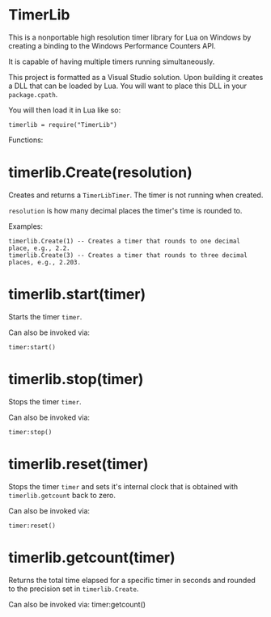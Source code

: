 # TimerLib
This is a nonportable high resolution timer library for Lua on Windows by creating a binding to the Windows Performance Counters API. 

It is capable of having multiple timers running simultaneously. 

This project is formatted as a Visual Studio solution. Upon building it creates a DLL that can be loaded by Lua. 
You will want to place this DLL in your `package.cpath`. 

You will then load it in Lua like so: 

    timerlib = require("TimerLib")

Functions:

<h1>timerlib.Create(resolution)</h1>


Creates and returns a `TimerLibTimer`. The timer is not running when created.

`resolution` is how many decimal places the timer's time is rounded to. 

Examples:

    timerlib.Create(1) -- Creates a timer that rounds to one decimal place, e.g., 2.2. 
    timerlib.Create(3) -- Creates a timer that rounds to three decimal places, e.g., 2.203. 

<h1>timerlib.start(timer)</h1>

Starts the timer `timer`. 
    
Can also be invoked via:
    
    timer:start()

<h1>timerlib.stop(timer)</h1>

Stops the timer `timer`. 
    
Can also be invoked via:
    
    timer:stop()

<h1>timerlib.reset(timer)</h1> 

Stops the timer `timer` and sets it's internal clock that is obtained with `timerlib.getcount` back to zero. 
    
Can also be invoked via:
    
    timer:reset()
    
<h1>timerlib.getcount(timer)</h1>

Returns the total time elapsed for a specific timer in seconds and rounded to the precision set in `timerlib.Create`.

Can also be invoked via:
    timer:getcount()
